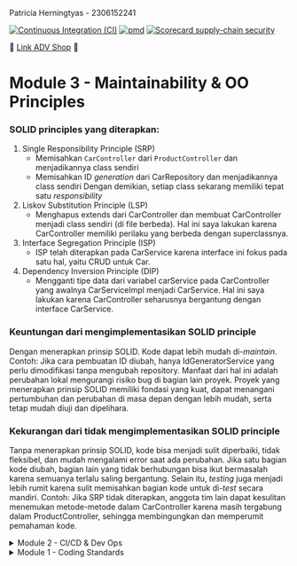 Patricia Herningtyas - 2306152241

[![Continuous Integration (CI)](https://github.com/patriciatyas/eshop/actions/workflows/ci.yml/badge.svg?branch=main)](https://github.com/patriciatyas/eshop/actions/workflows/ci.yml)
[![pmd](https://github.com/patriciatyas/eshop/actions/workflows/pmd.yml/badge.svg)](https://github.com/patriciatyas/eshop/actions/workflows/pmd.yml)
[![Scorecard supply-chain security](https://github.com/patriciatyas/eshop/actions/workflows/scorecard.yml/badge.svg)](https://github.com/patriciatyas/eshop/actions/workflows/scorecard.yml)


🔗 [Link ADV Shop](https://gothic-fionna-patriciatyas-af6852fc.koyeb.app/) 🔗

# Module 3 - Maintainability & OO Principles
### SOLID principles yang diterapkan:
1. Single Responsibility Principle (SRP)
   - Memisahkan `CarController` dari `ProductController` dan menjadikannya class sendiri
   - Memisahkan ID _generation_ dari CarRepository dan menjadikannya class sendiri
   Dengan demikian, setiap class sekarang memiliki tepat satu _responsibility_
2. Liskov Substitution Principle (LSP)
   - Menghapus extends dari CarController dan membuat CarController menjadi class sendiri (di file berbeda). Hal ini saya lakukan karena CarController memiliki perilaku yang berbeda dengan superclassnya.
3. Interface Segregation Principle (ISP)
   - ISP telah diterapkan pada CarService karena interface ini fokus pada satu hal, yaitu CRUD untuk Car.
4. Dependency Inversion Principle (DIP)
   - Mengganti tipe data dari variabel carService pada CarController yang awalnya CarServiceImpl menjadi CarService. Hal ini saya lakukan karena CarController seharusnya bergantung dengan interface CarService.

### Keuntungan dari mengimplementasikan SOLID principle
Dengan menerapkan prinsip SOLID. Kode dapat lebih mudah di-_maintain_. Contoh: Jika cara pembuatan ID diubah, hanya IdGeneratorService yang perlu dimodifikasi tanpa mengubah repository. Manfaat dari hal ini adalah perubahan lokal mengurangi risiko bug di bagian lain proyek.
Proyek yang menerapkan prinsip SOLID memiliki fondasi yang kuat, dapat menangani pertumbuhan dan perubahan di masa depan dengan lebih mudah, serta tetap mudah diuji dan dipelihara.

### Kekurangan dari tidak mengimplementasikan SOLID principle
Tanpa menerapkan prinsip SOLID, kode bisa menjadi sulit diperbaiki, tidak fleksibel, dan mudah mengalami error saat ada perubahan. Jika satu bagian kode diubah, bagian lain yang tidak berhubungan bisa ikut bermasalah karena semuanya terlalu saling bergantung. Selain itu, _testing_ juga menjadi lebih rumit karena sulit memisahkan bagian kode untuk di-_test_ secara mandiri.
Contoh: Jika SRP tidak diterapkan, anggota tim lain dapat kesulitan menemukan metode-metode dalam CarController karena masih tergabung dalam ProductController, sehingga membingungkan dan memperumit pemahaman kode.

<details>
<summary>Module 2 - CI/CD & Dev Ops</summary>

# Module 2 - CI/CD & Dev Ops

### List the code quality issue(s) that you fixed during the exercise and explain your strategy on fixing them.
1. Saya menghapus modifier yang tidak perlu dalam interface ProductService. Dalam Java, semua metode di dalam sebuah interface secara implisit bersifat public dan abstract, sehingga menambahkan modifier public secara eksplisit menjadi redundan. Dengan menghapusnya, kode menjadi lebih bersih dan mengikuti _best practice_ dalam java, meningkatkan _readability_ dan _code maintenance_.
    Permasalahan:  
    ``` 
    public interface ProductService {
        public Product create(Product product);
        public List<Product> findAll();
        public Product findProductById (String productId);
        public Product update(Product product);
        public void delete (Product product);
    }
    ```
   Perbaikan:
   ```
    public interface ProductService {
        Product create(Product product);
        List<Product> findAll();
        Product findProductById (String productId);
        Product update(Product product);
        void delete (Product product);
   }
   ```
2. Menghapus import yang tidak terpakai di HomePageController
    ```
    import org.springframework.web.bind.annotation.*;

    ```
   menjadi
    ```
   import org.springframework.web.bind.annotation.GetMapping;

   ```
3. Mengubah string comparisons dari
    ```
   if (product.getProductName().equals(""))
   ```
   menjadi
    ```
   if ("".equals(product.getProductName()))
   ```
   untuk mencegah NullPointerException jika getProductName() adalah null (akan me-return false jika null)
4. Menambahkan {} untuk if conditions agar kode memiliki _readability_ dan _maintainability_ yang lebih baik. 

    Sebelum: 
   ```
   if ("".equals(product.getProductName())) product.setProductName("Nama produk tidak boleh kosong");
    if (product.getProductQuantity() < 0) product.setProductQuantity(0);
   ```
    Setelah:
    ```
    if ("".equals(product.getProductName())) {
       product.setProductName("Nama produk tidak boleh kosong");
    }
    if (product.getProductQuantity() < 0) {
       product.setProductQuantity(0);
    }
    ```
5. Mengubah "redirect:/product/list" menjadi sebuah private static final constant di ProductController agar tidak melanggar DRY (Don't Repeat Yourself) principle.

    Sebelum:
    ```
    public String editProductPost(@ModelAttribute Product product){
        service.update(product);
        return "redirect:/product/list";
    }
    ```
    Setelah:
    ```
    private static final String REDIRECT_PRODUCT_LIST = "redirect:/product/list";
    .
    .
    public String editProductPost(@ModelAttribute Product product){
        service.update(product);
        return REDIRECT_PRODUCT_LIST;
    }
    ```
### Look at your CI/CD workflows (GitHub)/pipelines (GitLab). Do you think the current implementation has met the definition of Continuous Integration and Continuous Deployment? Explain the reasons (minimum 3 sentences)!
Sudah, karena saya menerapkan Automated Testing dan Code Quality Analysis. Setiap push dan pull request men-trigger test suite dan static code analysis. Hal ini dilakukan agar perubahan baru tidak menyebabkan regresi atau masalah kualitas kode. Ini juga sejalan dengan prinsip CI yang mengutamakan validasi kode sebelum digabungkan. Saya menerapkan CD disaat mendeploy aplikasi ke PaaS setelah semua pengujian berhasil. Ini berarti setiap perubahan yang lolos tahap pengujian akan langsung diterapkan ke _production environment_ tanpa interverensi manual. Dengan demikian, proses pengembangan menjadi lebih efisien dan memastikan bahwa fitur baru atau perbaikan dapat segera digunakan oleh pengguna.
</details>


<details>
<summary>Module 1 - Coding Standards</summary>

# Module 1 - Coding Standards

## Reflection 1
<h3>Penerapan Prinsip Clean Code<h3>

**1. Meaningful Names**

Untuk tutorial ini, saya menuliskan nama variabel, _function_, _class_, dan _argument_ sejelas mungkin agar tidak perlu menjelaskan lagi menggunakan _comment_.
Contoh:
```
void testEmptyProductName() {
        Product product = new Product();
        product.setProductId("eb558e9f-1c39-460e-8860-71af6af63bd6");
        product.setProductName("");
        product.setProductQuantity(100);
        productRepository.create(product);

        assertEquals("Nama produk tidak boleh kosong", product.getProductName());
    }
```
**2. Functions**

Untuk _functions_, saya membuat _functions_ yang hanya bisa melakukan satu hal, kecil, dan tidak memiliki efek samping.

**3. Comments**

Saya tidak menambahkan _comment_ untuk kode yang sudah jelas seperti pada poin pertama. Saya juga menambahkan _comment_ se-singkat, padat, dan jelas mungkin.

**4. Objects and Data Structures**

Saya menempatkan UUID Product di dalam constructor Product itu sendiri, sesuai dengan prinsip OOP, daripada meletakkannya di ProductService.java atau ProductRepository.java.

**5. Error Handling**

Saya membuat _handling_ untuk _invalid input_ dengan membagi-baginya menjadi beberapa functions agar lebih rapih dan mudah dibaca.

## Cara saya mengembangkan code
Saya membaca dokumentasi di internet dan stackoverflow jika menemukan error.

## Reflection 2

1. Saya jadi mudah menemukan bug dalam code saya. Saya tidak perlu memasukan input secara manual karena adanya unit-test.
Berapa banyak test yang diperlukan dalam sebuah 'Class'?**
Tidak ada batasan untuk membuat test. Menurut saya, semakin banyak test maka semakin baik. Namun, kita harus tetap memperhatikan fungsionalitas dari test tersebut.
Jika code coverage saya 100%, bukan berarti kode saya tidak memiliki _bugs_ atau _error_ karena code coverage hanya mengukur seberapa banyak baris atau cabang kode yang dieksekusi oleh _testing_, tetapi tidak menjamin bahwa semua kemungkinan kasus atau skenario telah diuji dengan benar.
Misalnya, bisa jadi _testing_ tidak mencakup semua kasus edge, tidak menguji interaksi antar komponen, atau ada kesalahan logika.
Jadi, meskipun code coverage tinggi itu baik, kualitas pengujian dan cakupan skenario _testing_ jauh lebih penting untuk memastikan kode benar-benar bebas dari bug.

2. Menurut pendapat saya, hal tersebut mengurangi kualitas dari _clean code_. Menggunakan suatu prosedur dan variabel yang sama membuat kode menjadi tidak efisien. Oleh karena itu, kita bisa membuatnya ke dalam satu 'Class'. Setelah itu, dipisah menjadi _function_ yang berbeda-beda untuk setiap _test_nya.
</details>
